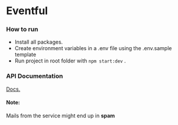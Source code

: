 # Eventful

### How to run

- Install all packages.
- Create environment variables in a .env file using the .env.sample template
- Run project in root folder with `npm start:dev` .

### API Documentation

[Docs.](https://documenter.getpostman.com/view/4304944/2sA3s7kVJF)

#### Note:

Mails from the service might end up in **spam**
